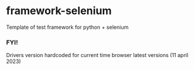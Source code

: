 # framework-selenium
Template of test framework for python + selenium

### FYI!
Drivers version hardcoded for current time browser latest versions (11 april 2023)
